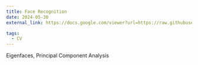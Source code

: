 ```yaml
---
title: Face Recognition
date: 2024-05-30
external_link: https://docs.google.com/viewer?url=https://raw.githubusercontent.com/jingjuanh/jingjuanh.github.io/main/static/uploads/face_rec.pdf

tags:
  - CV
---
```


Eigenfaces, Principal Component Analysis

<!--more-->
